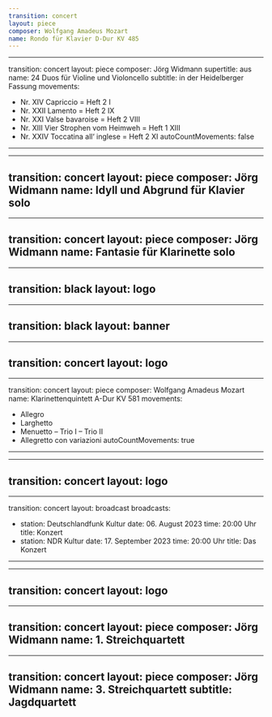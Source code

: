 ```yaml
---
transition: concert
layout: piece
composer: Wolfgang Amadeus Mozart
name: Rondo für Klavier D-Dur KV 485
---
```

---
transition: concert
layout: piece
composer: Jörg Widmann
supertitle: aus
name: 24 Duos für Violine und Violoncello
subtitle: in der Heidelberger Fassung
movements:
  - Nr. XIV Capriccio = Heft 2 I
  - Nr. XXII Lamento = Heft 2 IX
  - Nr. XXI Valse bavaroise = Heft 2 VIII
  - Nr. XIII Vier Strophen vom Heimweh = Heft 1 XIII
  - Nr. XXIV Toccatina all‘ inglese = Heft 2 XI
autoCountMovements: false
---
---
transition: concert
layout: piece
composer: Jörg Widmann
name: Idyll und Abgrund für Klavier solo
---
---
transition: concert
layout: piece
composer: Jörg Widmann
name: Fantasie für Klarinette solo
---
---
transition: black
layout: logo
---
---
transition: black
layout: banner
---
---
transition: concert
layout: logo
---
---
transition: concert
layout: piece
composer: Wolfgang Amadeus Mozart
name: Klarinettenquintett A-Dur KV 581
movements:
  - Allegro
  - Larghetto
  - Menuetto – Trio I – Trio II
  - Allegretto con variazioni
autoCountMovements: true
---
---
transition: concert
layout: logo
---
---
transition: concert
layout: broadcast
broadcasts:
  - station: Deutschlandfunk Kultur
    date: 06. August 2023
    time: 20:00 Uhr
    title: Konzert
  - station: NDR Kultur
    date: 17. September 2023
    time: 20:00 Uhr
    title: Das Konzert
---
---
transition: concert
layout: logo
---
---
transition: concert
layout: piece
composer: Jörg Widmann
name: 1. Streichquartett
---
---
transition: concert
layout: piece
composer: Jörg Widmann
name: 3. Streichquartett
subtitle: Jagdquartett
---